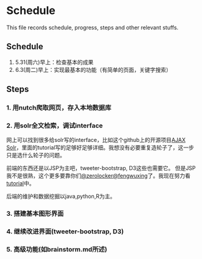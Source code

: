 Schedule
=====================
This file records schedule, progress, steps and other relevant stuffs.

Schedule
----------------
1. 5.31(周六)早上：检查基本的成果
2. 6.3(周二)早上：实现最基本的功能（有简单的页面，关键字搜索）

Steps
----------------

### 1. 用nutch爬取网页，存入本地数据库 

### 2. 用solr全文检索，调试interface
网上可以找到很多给solr写的interface，比如这个github上的开源项目[AJAX Solr](https://github.com/evolvingweb/ajax-solr)，里面的tutorial写的足够好足够详细。我想没有必要重复造轮子了，这一步只是选什么轮子的问题。

前端的东西还是以JSP为主吧，tweeter-bootstrap, D3这些也需要它。
但是JSP我不是很熟，这个更多要靠你们[@zerolocker](https://github.com/zerolocker)[@fengwuxing](https://github.com/fengwuxing)了。我现在努力看[tutorial](https://github.com/evolvingweb/ajax-solr/wiki/reuters-tutorial)中。

后端的维护和数据挖掘以java,python,R为主。

### 3. 搭建基本图形界面


### 4. 继续改进界面(tweeter-bootstrap, D3)

### 5. 高级功能(如brainstorm.md所述)


